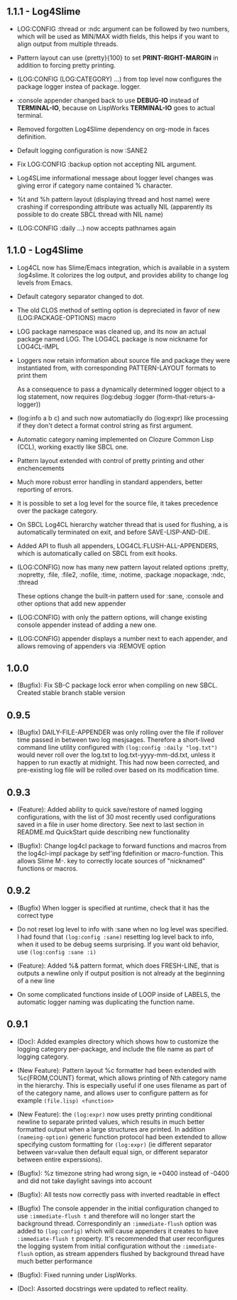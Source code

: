 ## 1.1.1 - Log4Slime 

* LOG:CONFIG :thread or :ndc argument can be followed by two numbers,
  which will be used as MIN/MAX width fields, this helps if you want
  to align output from multiple threads.

* Pattern layout can use {pretty}{100} to set **PRINT-RIGHT-MARGIN** in
  addition to forcing pretty printing.

* (LOG:CONFIG (LOG:CATEGORY) ...) from top level now configures the package logger 
  instea of package.<sourcefile> logger. 

* :console appender changed back to use **DEBUG-IO** instead of 
  **TERMINAL-IO**, because on LispWorks **TERMINAL-IO** goes to actual
  terminal.

* Removed forgotten Log4Slime dependency on org-mode in faces definition.

* Default logging configuration is now :SANE2

* Fix LOG:CONFIG :backup option not accepting NIL argument.

* Log4SLime informational message about logger level changes was giving error
  if category name contained % character.

* %t and %h pattern layout (displaying thread and host name) were crashing
  if corresponding attribute was actually NIL (apparently its possible to 
  do create SBCL thread with NIL name)

* (LOG:CONFIG :daily ...) now accepts pathnames again

## 1.1.0 - Log4Slime 

* Log4CL now has Slime/Emacs integration, which is available in a
  system :log4slime. It colorizes the log output, and provides
  ability to change log levels from Emacs.

* Default category separator changed to dot.

* The old CLOS method of setting option is depreciated in favor of new
  (LOG:PACKAGE-OPTIONS) macro

* LOG package namespace was cleaned up, and its now an actual
  package named LOG. The LOG4CL package is now nickname for
  LOG4CL-IMPL

* Loggers now retain information about source file and package they
  were instantiated from, with corresponding PATTERN-LAYOUT formats
  to print them

  As a consequence to pass a dynamically determined logger object to a
  log statement, now requires (log:debug :logger
  (form-that-returs-a-logger))

* (log:info a b c) and such now automatiaclly do (log:expr) like processing
  if they don't detect a format control string as first argument.

* Automatic category naming implemented on Clozure Common Lisp (CCL),
  working exactly like SBCL one.

* Pattern layout extended with control of pretty printing and other enchencements

* Much more robust error handling in standard appenders, better reporting
  of errors.

* It is possible to set a log level for the source file, it takes precedence
  over the package category.

* On SBCL Log4CL hierarchy watcher thread that is used for flushing, a
  is automatically terminated on exit, and before SAVE-LISP-AND-DIE.

* Added API to flush all appenders, LOG4CL:FLUSH-ALL-APPENDERS, which
  is automatically called on SBCL from exit hooks. 

* (LOG:CONFIG) now has many new pattern layout related options
  :pretty, :nopretty, :file, :file2, :nofile, :time, :notime, :package
  :nopackage, :ndc, :thread

  These options change the built-in pattern used for :sane, :console
  and other options that add new appender

* (LOG:CONFIG) with only the pattern options, will change existing console
  appender instead of adding a new one.

* (LOG:CONFIG) appender displays a number next to each appender, and allows
  removing of appenders via :REMOVE <n> option

## 1.0.0
 * (Bugfix): Fix SB-C package lock error when compiling on new SBCL.
   Created stable branch stable version

## 0.9.5

* (Bugfix) DAILY-FILE-APPENDER was only rolling over the file if
  rollover time passed in between two log mesjsages. Therefore a
  short-lived command line utility configured with `(log:config :daily
  "log.txt")` would never roll over the log.txt to
  log.txt-yyyy-mm-dd.txt, unless it happen to run exactly at
  midnight. This had now been corrected, and pre-existing log file
  will be rolled over based on its modification time.

## 0.9.3

* (Feature): Added ability to quick save/restore of named logging
  configurations, with the list of 30 most recently used
  configurations saved in a file in user home directory. See next to
  last section in README.md QuickStart quide describing new
  functionality

* (Bugfix): Change log4cl package to forward functions and macros from the
  log4cl-impl package by setf'ing fdefinition or macro-function. This allows
  Slime M-. key to correctly locate sources of "nicknamed" functions or macros.

## 0.9.2
* (Bugfix) When logger is specified at runtime, check that it has the correct type

* Do not reset log level to info with :sane when no log level was
  specified. I had found that `(log:config :sane)` resetting log level
  back to info, when it used to be debug seems surprising. If you want
  old behavior, use `(log:config :sane :i)`

* (Feature): Added %& pattern format, which does FRESH-LINE, that is
  outputs a newline only if output position is not already at the
  beginning of a new line

* On some complicated functions inside of LOOP inside of LABELS, the
  automatic logger naming was duplicating the function name.

## 0.9.1

* (Doc): Added examples directory which shows how to customize the
  logging category per-package, and include the file name as part of
  logging category.

* (New Feature): Pattern layout %c formatter had been extended with
  %c{FROM,COUNT} format, which allows printing of Nth category name in
  the hierarchy. This is especially useful if one uses filename as
  part of of the category name, and allows user to configure pattern
  as for example `(file.lisp) <function>`

* (New Feature): the `(log:expr)` now uses pretty printing conditional
  newline to separate printed values, which results in much better
  formatted output when a large structures are printed. In addition
  `(nameing-option)` generic function protocol had been extended to
  allow specifying custom formatting for `(log:expr)` (ie different
  separator between var=value then default equal sign, or different
  separator between entire experssions).

* (Bugfix): %z timezone string had wrong sign, ie +0400 instead of -0400
  and did not take daylight savings into account

* (Bugfix): All tests now correctly pass with inverted readtable in
  effect

* (Bugfix) The console appender in the initial configuration changed
  to use `:immediate-flush t` and therefore will no longer start the
  background thread. Correspondinly an `:immediate-flush` option was
  added to `(log:config)` which will cause appenders it creates to
  have `:immediate-flush t` property. It's recommended that user
  reconfigures the logging system from initial configuration without
  the `:immediate-flush` option, as stream appenders flushed by
  background thread have much better performance

* (Bugfix): Fixed running under LispWorks.

* (Doc): Assorted docstrings were updated to reflect reality.
